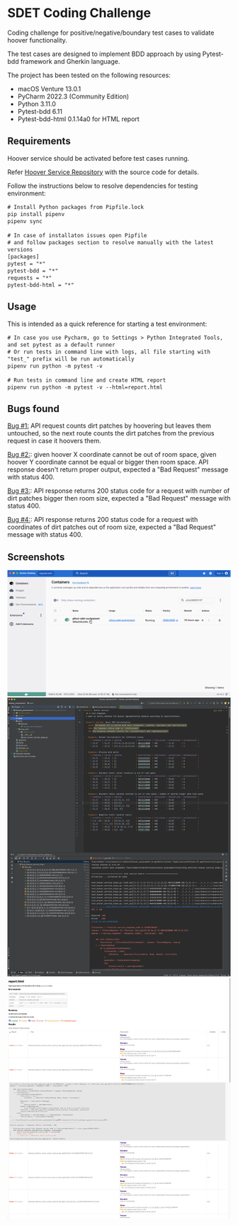 # SDET Coding Challenge

Coding challenge for positive/negative/boundary test cases to validate hoover functionality.

The test cases are designed to implement BDD approach by using Pytest-bdd framework and Gherkin language.

The project has been tested on the following resources:

* macOS Venture 13.0.1
* PyCharm 2022.3 (Community Edition)
* Python 3.11.0
* Pytest-bdd 6.11
* Pytest-bdd-html 0.1.14a0 for HTML report

## Requirements

Hoover service should be activated before test cases running.

Refer [Hoover Service Repository](https://bitbucket.org/platformscience/pltsci-sdet-assignment/src/main/) with the source code for details.

Follow the instructions below to resolve dependencies for testing environment:

```shell
# Install Python packages from Pipfile.lock
pip install pipenv
pipenv sync

# In case of installaton issues open Pipfile
# and follow packages section to resolve manually with the latest versions
[packages]
pytest = "*"
pytest-bdd = "*"
requests = "*"
pytest-bdd-html = "*"

```

## Usage

This is intended as a quick reference for starting a test environment:

```shell
# In case you use Pycharm, go to Settings > Python Integrated Tools, and set pytest as a default runner
# Or run tests in command line with logs, all file starting with "test_" prefix will be run automatically
pipenv run python -m pytest -v

# Run tests in command line and create HTML report
pipenv run python -m pytest -v --html=report.html
```

## Bugs found

<ins>Bug #1:</ins> API request counts dirt patches by hoovering but leaves them untouched,
so the next route counts the dirt patches from the previous request in case it hoovers them.

<ins>Bug #2:</ins>: given hoover X coordinate cannot be out of room space, given hoover Y coordinate cannot be equal or bigger then room space.
API response doesn't return proper output, expected a "Bad Request" message with status 400. 

<ins>Bug #3:</ins>: API response returns 200 status code for a request with number of dirt patches bigger then room size,  expected a "Bad Request" message with status 400.

<ins>Bug #4:</ins>: API response returns 200 status code for a request with coordinates of dirt patches out of room size,  expected a "Bad Request" message with status 400.

## Screenshots

<img src="docs/hoover_docker_screenshot.png">

<img src="docs/pycharm_screenshot.png">

<img src="docs/html_report_screenshot.png">

